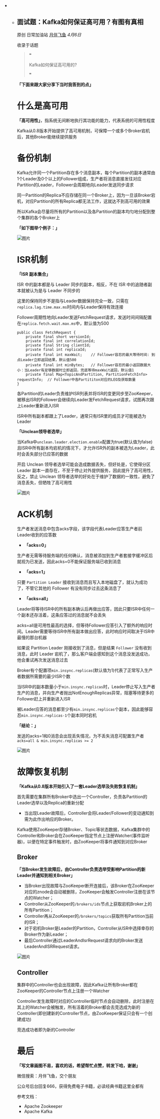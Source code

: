 - - ## 面试题：Kafka如何保证高可用？有图有真相

    原创 日常加油站 [月伴飞鱼](javascript:void(0);) *4月6日*

    收录于话题
    > ❝
    >
    > Kafka如何保证高可用的?
    >
    > ❞

    **「下面来跟大家分享下当时我答到的点」**

    # 什么是高可用

    **「高可用性」**，指系统无间断地执行其功能的能力，代表系统的可用性程度

    Kafka从0.8版本开始提供了高可用机制，可保障一个或多个Broker宕机后，其他Broker能继续提供服务

    # 备份机制

    Kafka允许同一个Partition存在多个消息副本，每个Partition的副本通常由1个Leader及0个以上的Follower组成，生产者将消息直接发往对应Partition的Leader，Follower会周期地向Leader发送同步请求

    同一Partition的Replica不应存储在同一个Broker上，因为一旦该Broker宕机，对应Partition的所有Replica都无法工作，这就达不到高可用的效果

    所以Kafka会尽量将所有的Partition以及各Partition的副本均匀地分配到整个集群的各个Broker上

    **「如下图举个例子：」**

    ![图片](https://mmbiz.qpic.cn/mmbiz_png/hC3oNAJqSRxPRzrRVRibibiagnX6xp0sTLBhs2y55QS4ryOULLTJARLFxibpiac2MkibYwlzb2CQ0kpSCVhJ7BLXEBgw/640?wx_fmt=png&tp=webp&wxfrom=5&wx_lazy=1&wx_co=1)

    # ISR机制
    **「ISR 副本集合」**

    ISR 中的副本都是与 Leader 同步的副本，相反，不在 ISR 中的追随者副本就被认为是与 Leader 不同步的

    这里的保持同步不是指与Leader数据保持完全一致，只需在`replica.lag.time.max.ms`时间内与Leader保持有效连接

    Follower周期性地向Leader发送FetchRequest请求，发送时间间隔配置在`replica.fetch.wait.max.ms`中，默认值为500

    ```
    public class FetchRequest {
        private final short versionId;
        private final int correlationId;
        private final String clientId;
        private final int replicaId;
        private final int maxWait;    // Follower容忍的最大等待时间: 到点Leader立即返回结果，默认值500
        private final int minBytes;   // Follower容忍的最小返回数据大小：当Leader有足够数据时立即返回，兜底等待maxWait返回，默认值1
        private final Map<TopicAndPartition, PartitionFetchInfo> requestInfo;  // Follower中各Partititon对应的LEO及获取数量
    }
    ```

    各Partition的Leader负责维护ISR列表并将ISR的变更同步至ZooKeeper，被移出ISR的Follower会继续向Leader发FetchRequest请求，试图再次跟上Leader重新进入ISR

    ISR中所有副本都跟上了Leader，通常只有ISR里的成员才可能被选为Leader

    **「Unclean领导者选举」**

    当Kafka中`unclean.leader.election.enable`配置为true(默认值为false)且ISR中所有副本均宕机的情况下，才允许ISR外的副本被选为Leader，此时会丢失部分已应答的数据

    开启 Unclean 领导者选举可能会造成数据丢失，但好处是，它使得分区 Leader 副本一直存在，不至于停止对外提供服务，因此提升了高可用性，反之，禁止 Unclean 领导者选举的好处在于维护了数据的一致性，避免了消息丢失，但牺牲了高可用性

    ![图片](https://mmbiz.qpic.cn/mmbiz_png/hC3oNAJqSRxPRzrRVRibibiagnX6xp0sTLBdoPwg0TGpibXe9t1O9HkEATy1KkJ5tGu3JCLM3lBgm6PlGVO1ypsCicw/640?wx_fmt=png&tp=webp&wxfrom=5&wx_lazy=1&wx_co=1)

    # ACK机制

    生产者发送消息中包含acks字段，该字段代表Leader应答生产者前Leader收到的应答数

    - **「acks=0」**

    生产者无需等待服务端的任何确认，消息被添加到生产者套接字缓冲区后就视为已发送，因此acks=0不能保证服务端已收到消息

    - **「acks=1」**

    只要 `Partition Leader` 接收到消息而且写入本地磁盘了，就认为成功了，不管它其他的 Follower 有没有同步过去这条消息了

    - **「acks=all」**

    Leader将等待ISR中的所有副本确认后再做出应答，因此只要ISR中任何一个副本还存活着，这条应答过的消息就不会丢失

    acks=all是可用性最高的选择，但等待Follower应答引入了额外的响应时间。Leader需要等待ISR中所有副本做出应答，此时响应时间取决于ISR中最慢的那台机器

    如果说 Partition Leader 刚接收到了消息，但是结果 `Follower` 没有收到消息，此时 Leader 宕机了，那么客户端会感知到这个消息没发送成功，他会重试再次发送消息过去

    Broker有个配置项`min.insync.replicas`(默认值为1)代表了正常写入生产者数据所需要的最少ISR个数

    当ISR中的副本数量小于`min.insync.replicas`时，Leader停止写入生产者生产的消息，并向生产者抛出NotEnoughReplicas异常，阻塞等待更多的Follower赶上并重新进入ISR

    被Leader应答的消息都至少有`min.insync.replicas`个副本，因此能够容忍`min.insync.replicas-1`个副本同时宕机

    **「结论：」**

    发送的acks=1和0消息会出现丢失情况，为不丢失消息可配置生产者`acks=all & min.insync.replicas >= 2`

    ![图片](https://mmbiz.qpic.cn/mmbiz_png/hC3oNAJqSRxPRzrRVRibibiagnX6xp0sTLB3eMvcEQBFq7gyQmZy1bl3VwM4U58vBUibV1wKNXbf3RqtfDc5j4OPCQ/640?wx_fmt=png&tp=webp&wxfrom=5&wx_lazy=1&wx_co=1&retryload=1)

    # 故障恢复机制

    **「Kafka从0.8版本开始引入了一套Leader选举及失败恢复机制」**

    首先需要在集群所有Broker中选出一个Controller，负责各Partition的Leader选举以及Replica的重新分配

    - 当出现Leader故障后，Controller会将Leader/Follower的变动通知到需为此作出响应的Broker。

    Kafka使用ZooKeeper存储Broker、Topic等状态数据，Kafka集群中的Controller和Broker会在ZooKeeper指定节点上注册Watcher(事件监听器)，以便在特定事件触发时，由ZooKeeper将事件通知到对应Broker

    ## Broker

    **「当Broker发生故障后，由Controller负责选举受影响Partition的新Leader并通知到相关Broker」**

    - 当Broker出现故障与ZooKeeper断开连接后，该Broker在ZooKeeper对应的znode会自动被删除，ZooKeeper会触发Controller注册在该节点的Watcher；
    - Controller从ZooKeeper的`/brokers/ids`节点上获取宕机Broker上的所有Partition；
    - Controller再从ZooKeeper的`/brokers/topics`获取所有Partition当前的ISR；
    - 对于宕机Broker是Leader的Partition，Controller从ISR中选择幸存的Broker作为新Leader；
    - 最后Controller通过LeaderAndIsrRequest请求向的Broker发送LeaderAndISRRequest请求。

    ![图片](https://mmbiz.qpic.cn/mmbiz_png/hC3oNAJqSRxPRzrRVRibibiagnX6xp0sTLBZUS9KkuY0wLWNldGsOBp0XZMq7WFRmwgmSKOW04tXyiav1rYqHiaCF6A/640?wx_fmt=png&tp=webp&wxfrom=5&wx_lazy=1&wx_co=1)

    ## Controller

    集群中的Controller也会出现故障，因此Kafka让所有Broker都在ZooKeeper的Controller节点上注册一个Watcher

    Controller发生故障时对应的Controller临时节点会自动删除，此时注册在其上的Watcher会被触发，所有活着的Broker都会去竞选成为新的Controller(即创建新的Controller节点，由ZooKeeper保证只会有一个创建成功)

    竞选成功者即为新的Controller

    # 最后

    **「写文章画图不易，喜欢的话，希望帮忙点赞，转发下哈，谢谢」**

    微信搜索：月伴飞鱼，交个朋友

    公众号后台回复666，获得免费电子书籍，必读经典书籍这里全都有

    参考文档：

    - Apache Zookeeper
    - Apache Kafka